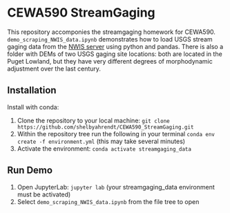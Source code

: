 # CEWA590 StreamGaging

This repository accomponies the streamgaging homework for CEWA590. `demo_scraping_NWIS_data.ipynb` demonstrates how to load USGS stream gaging data from the [NWIS server](https://waterdata.usgs.gov/nwis) using python and pandas.
There is also a folder with DEMs of two USGS gaging site locations: both are located in the Puget Lowland, but they have very different degrees of morphodynamic adjustment over the last century.

## Installation

Install with conda:

1. Clone the repository to your local machine: `git clone https://github.com/shelbyahrendt/CEWA590_StreamGaging.git`
2. Within the repository tree run the following in your terminal
`conda env create -f environment.yml` (this may take several minutes)
3. Activate the environment:
`conda activate streamgaging_data`

## Run Demo

1. Open JupyterLab: `jupyter lab` (your streamgaging_data environment must be activated)
2. Select `demo_scraping_NWIS_data.ipynb` from the file tree to open